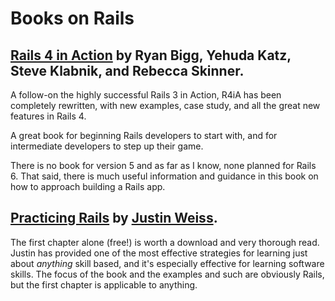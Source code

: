 # Books on Rails

## [Rails 4 in Action](http://www.manning.com/bigg2/) by Ryan Bigg, Yehuda Katz, Steve Klabnik, and Rebecca Skinner.

A follow-on the highly successful Rails 3 in Action, R4iA has been completely rewritten, with new examples, case study, and all the great new features in Rails 4.

A great book for beginning Rails developers to start with, and for intermediate developers to step up their game.

There is no book for version 5 and as far as I know, none planned for Rails 6. That said, there is much useful information and guidance in this book on how to approach building a Rails app.

## [Practicing Rails](https://www.justinweiss.com/practicing-rails/) by [Justin Weiss](http://www.justinweiss.com).

The first chapter alone \(free!\) is worth a download and very thorough read. Justin has provided one of the most effective strategies for learning just about _anything_ skill based, and it's especially effective for learning software skills. The focus of the book and the examples and such are obviously Rails, but the first chapter is applicable to anything.

